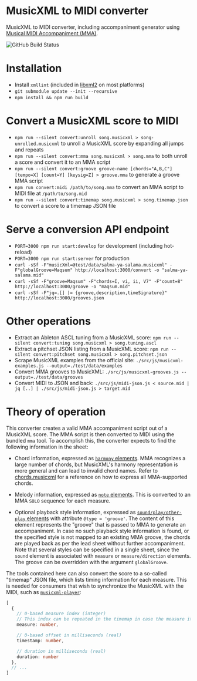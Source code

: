 MusicXML to MIDI converter
======================

MusicXML to MIDI converter, including accompaniment generator using [Musical MIDI Accompaniment (MMA)](http://www.mellowood.ca/mma/).

![GitHub Build Status](https://github.com/infojunkie/musicxml-mma/workflows/Test/badge.svg)

# Installation
- Install `xmllint` (included in [libxml2](http://www.xmlsoft.org/) on most platforms)
- `git submodule update --init --recursive`
- `npm install && npm run build`

# Convert a MusicXML score to MIDI
- `npm run --silent convert:unroll song.musicxml > song-unrolled.musicxml` to unroll a MusicXML score by expanding all jumps and repeats
- `npm run --silent convert:mma song.musicxml > song.mma` to both unroll a score and convert it to an MMA script
- `npm run --silent convert:groove groove-name [chords="A,B,C"] [tempo=X] [count=Y] [keysig=Z] > groove.mma` to generate a groove MMA script
- `npm run convert:midi /path/to/song.mma` to convert an MMA script to MIDI file at `/path/to/song.mid`
- `npm run --silent convert:timemap song.musicxml > song.timemap.json` to convert a score to a timemap JSON file

# Serve a conversion API endpoint
- `PORT=3000 npm run start:develop` for development (including hot-reload)
- `PORT=3000 npm run start:server` for production
- `curl -sSf -F"musicXml=@test/data/salma-ya-salama.musicxml" -F"globalGroove=Maqsum" http://localhost:3000/convert -o "salma-ya-salama.mid"`
- `curl -sSf -F"groove=Maqsum" -F"chords=I, vi, ii, V7" -F"count=8" http://localhost:3000/groove -o "maqsum.mid"`
- `curl -sSf -F"jq=.[] |= {groove,description,timeSignature}" http://localhost:3000/grooves.json`

# Other operations
- Extract an Ableton ASCL tuning from a MusicXML score: `npm run --silent convert:tuning song.musicxml > song.tuning.ascl`
- Extract a pitchset JSON listing from a MusicXML score: `npm run --silent convert:pitchset song.musicxml > song.pitchset.json`
- Scrape MusicXML examples from the official site: `./src/js/musicxml-examples.js --output=./test/data/examples`
- Convert MMA grooves to MusicXML: `./src/js/musicxml-grooves.js --output=./test/data/grooves`
- Convert MIDI to JSON and back: `./src/js/midi-json.js < source.mid | jq [..] | ./src/js/midi-json.js > target.mid`

# Theory of operation
This converter creates a valid MMA accompaniment script out of a MusicXML score. The MMA script is then converted to MIDI using the bundled `mma` tool. To accomplish this, the converter expects to find the following information in the sheet:

- Chord information, expressed as [`harmony` elements](https://w3c.github.io/musicxml/musicxml-reference/elements/harmony/). MMA recognizes a large number of chords, but MusicXML's harmony representation is more general and can lead to invalid chord names. Refer to [chords.musicxml](test/data/chords.musicxml) for a reference on how to express all MMA-supported chords.

- Melody information, expressed as [`note` elements](https://www.w3.org/2021/06/musicxml40/musicxml-reference/elements/note/). This is converted to an MMA `SOLO` sequence for each measure.

- Optional playback style information, expressed as [`sound/play/other-play` elements](https://www.w3.org/2021/06/musicxml40/musicxml-reference/elements/other-play/) with attribute `@type = 'groove'`. The content of this element represents the "groove" that is passed to MMA to generate an accompaniment. In case no such playback style information is found, or the specified style is not mapped to an existing MMA groove, the chords are played back as per the lead sheet without further accompaniment. Note that several styles can be specified in a single sheet, since the `sound` element is associated with `measure` or `measure/direction` elements. The groove can be overridden with the argument `globalGroove`.

The tools contained here can also convert the score to a so-called "timemap" JSON file, which lists timing information for each measure. This is needed for consumers that wish to synchronize the MusicXML with the MIDI, such as [`musicxml-player`](https://github.com/infojunkie/musicxml-player):
```typescript
[
  {
    // 0-based measure index (integer)
    // This index can be repeated in the timemap in case the measure itself is repeated, e.g. with |: repeated sections :| and D.S. sections.
    measure: number,

    // 0-based offset in milliseconds (real)
    timestamp: number,

    // duration in milliseconds (real)
    duration: number
  },
  // ...
]
```
